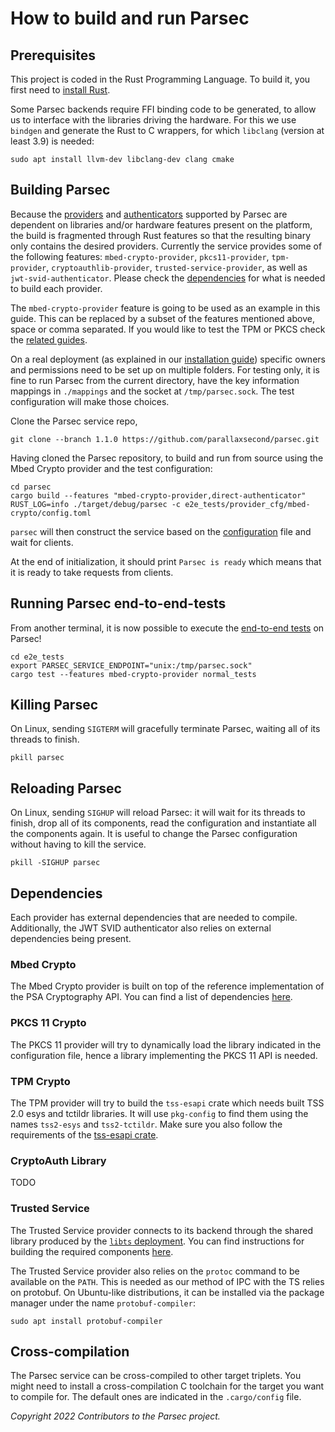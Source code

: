 # How to build and run Parsec

## Prerequisites

This project is coded in the Rust Programming Language. To build it, you first need to [install
Rust](https://www.rust-lang.org/tools/install).

Some Parsec backends require FFI binding code to be generated, to allow us to interface with the
libraries driving the hardware. For this we use `bindgen` and generate the Rust to C wrappers, for
which `libclang` (version at least 3.9) is needed:

```````
sudo apt install llvm-dev libclang-dev clang cmake
```````

## Building Parsec

Because the [providers](providers.md) and [authenticators](authenticators.md) supported by Parsec
are dependent on libraries and/or hardware features present on the platform, the build is fragmented
through Rust features so that the resulting binary only contains the desired providers. Currently
the service provides some of the following features: `mbed-crypto-provider`, `pkcs11-provider`,
`tpm-provider`, `cryptoauthlib-provider`, `trusted-service-provider`, as well as
`jwt-svid-authenticator`. Please check the [dependencies](#dependencies) for what is needed to build
each provider.

The `mbed-crypto-provider` feature is going to be used as an example in this guide. This can be
replaced by a subset of the features mentioned above, space or comma separated. If you would like to
test the TPM or PKCS check the [related
guides](tests#testing-the-tpm-provider-using-the-software-tpm).

On a real deployment (as explained in our [installation guide](install_parsec_linux.md)) specific
owners and permissions need to be set up on multiple folders. For testing only, it is fine to run
Parsec from the current directory, have the key information mappings in `./mappings` and the socket
at `/tmp/parsec.sock`. The test configuration will make those choices.

Clone the Parsec service repo,

```
git clone --branch 1.1.0 https://github.com/parallaxsecond/parsec.git
```

Having cloned the Parsec repository, to build and run from source using the Mbed Crypto provider and
the test configuration:

```````
cd parsec
cargo build --features "mbed-crypto-provider,direct-authenticator"
RUST_LOG=info ./target/debug/parsec -c e2e_tests/provider_cfg/mbed-crypto/config.toml
```````

`parsec` will then construct the service based on the [configuration](configuration.md) file and
wait for clients.

At the end of initialization, it should print `Parsec is ready` which means that it is ready to take
requests from clients.

## Running Parsec end-to-end-tests

From another terminal, it is now possible to execute the [end-to-end tests](tests#end-to-end-tests)
on Parsec!

```````
cd e2e_tests
export PARSEC_SERVICE_ENDPOINT="unix:/tmp/parsec.sock"
cargo test --features mbed-crypto-provider normal_tests
```````

## Killing Parsec

On Linux, sending `SIGTERM` will gracefully terminate Parsec, waiting all of its threads to finish.

```````
pkill parsec
```````

## Reloading Parsec

On Linux, sending `SIGHUP` will reload Parsec: it will wait for its threads to finish, drop all of
its components, read the configuration and instantiate all the components again. It is useful to
change the Parsec configuration without having to kill the service.

```````
pkill -SIGHUP parsec
```````

## Dependencies

Each provider has external dependencies that are needed to compile. Additionally, the JWT SVID
authenticator also relies on external dependencies being present.

### Mbed Crypto

The Mbed Crypto provider is built on top of the reference implementation of the PSA Cryptography
API. You can find a list of dependencies
[here](https://github.com/parallaxsecond/rust-psa-crypto/tree/master/psa-crypto-sys).

### PKCS 11 Crypto

The PKCS 11 provider will try to dynamically load the library indicated in the configuration file,
hence a library implementing the PKCS 11 API is needed.

### TPM Crypto

The TPM provider will try to build the `tss-esapi` crate which needs built TSS 2.0 esys and tctildr
libraries. It will use `pkg-config` to find them using the names `tss2-esys` and `tss2-tctildr`.
Make sure you also follow the requirements of the [tss-esapi crate](https://docs.rs/tss-esapi).

### CryptoAuth Library

TODO

### Trusted Service

The Trusted Service provider connects to its backend through the shared library produced by the
[`libts`
deployment](https://trusted-services.readthedocs.io/en/integration/developer/deployments.html). You
can find instructions for building the required components
[here](https://trusted-services.readthedocs.io/en/integration/developer/build-instructions.html).

The Trusted Service provider also relies on the `protoc` command to be available on the `PATH`. This
is needed as our method of IPC with the TS relies on protobuf. On Ubuntu-like distributions, it can
be installed via the package manager under the name `protobuf-compiler`:

```````
sudo apt install protobuf-compiler
```````

## Cross-compilation

The Parsec service can be cross-compiled to other target triplets. You might need to install a
cross-compilation C toolchain for the target you want to compile for. The default ones are indicated
in the `.cargo/config` file.

*Copyright 2022 Contributors to the Parsec project.*
